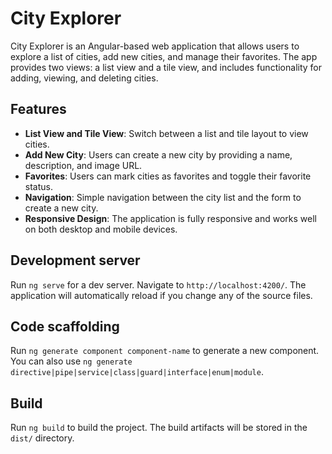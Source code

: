 # City Explorer

City Explorer is an Angular-based web application that allows users to explore a list of cities, add new cities, and manage their favorites. The app provides two views: a list view and a tile view, and includes functionality for adding, viewing, and deleting cities.

## Features

- **List View and Tile View**: Switch between a list and tile layout to view cities.
- **Add New City**: Users can create a new city by providing a name, description, and image URL.
- **Favorites**: Users can mark cities as favorites and toggle their favorite status.
- **Navigation**: Simple navigation between the city list and the form to create a new city.
- **Responsive Design**: The application is fully responsive and works well on both desktop and mobile devices.

## Development server

Run `ng serve` for a dev server. Navigate to `http://localhost:4200/`. The application will automatically reload if you change any of the source files.

## Code scaffolding

Run `ng generate component component-name` to generate a new component. You can also use `ng generate directive|pipe|service|class|guard|interface|enum|module`.

## Build

Run `ng build` to build the project. The build artifacts will be stored in the `dist/` directory.
